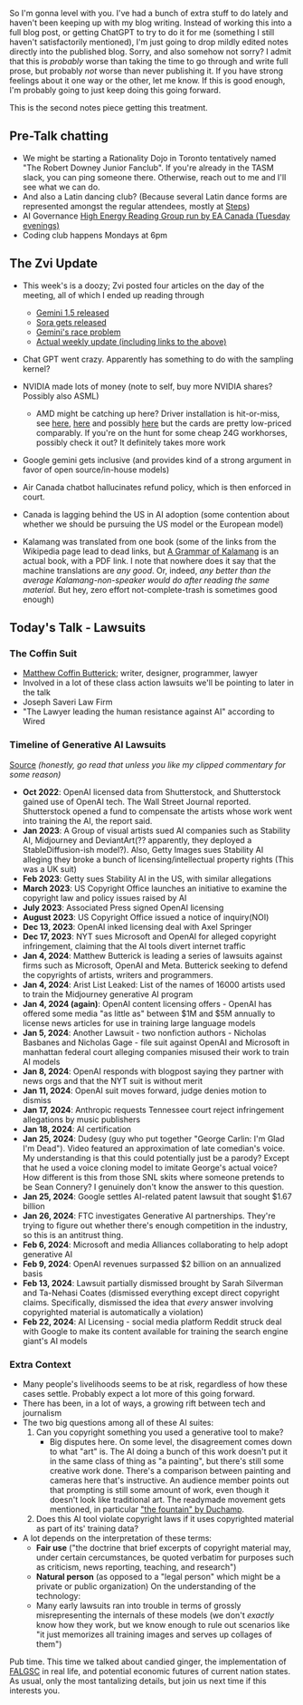 So I'm gonna level with you. I've had a bunch of extra stuff to do lately and haven't been keeping up with my blog writing. Instead of working this into a full blog post, or getting ChatGPT to try to do it for me (something I still haven't satisfactorily mentioned), I'm just going to drop mildly edited notes directly into the published blog. Sorry, and also somehow not sorry? I admit that this is _probably_ worse than taking the time to go through and write full prose, but probably _not_ worse than never publishing it. If you have strong feelings about it one way or the other, let me know. If this is good enough, I'm probably going to just keep doing this going forward.

This is the second notes piece getting this treatment.

## Pre-Talk chatting

- We might be starting a Rationality Dojo in Toronto tentatively named "The Robert Downey Junior Fanclub". If you're already in the TASM slack, you can ping someone there. Otherwise, reach out to me and I'll see what we can do.
- And also a Latin dancing club? (Because several Latin dance forms are represented amongst the regular attendees, mostly at [Steps](https://www.stepsdancestudio.com/))
- AI Governance [High Energy Reading Group run by EA Canada (Tuesday evenings)](https://www.meetup.com/toronto-effective-altruism-meetup/events/298963172/)
- Coding club happens Mondays at 6pm

## The Zvi Update

- This week's is a doozy; Zvi posted four articles on the day of the meeting, all of which I ended up reading through
  - [Gemini 1.5 released](https://thezvi.wordpress.com/2024/02/22/the-one-and-a-half-gemini/)
  - [Sora gets released](https://thezvi.wordpress.com/2024/02/22/sora-what/)
  - [Gemini's race problem](https://thezvi.wordpress.com/2024/02/22/gemini-has-a-problem/)
  - [Actual weekly update (including links to the above)](https://thezvi.wordpress.com/2024/02/22/ai-52-oops/)

- Chat GPT went crazy. Apparently has something to do with the sampling kernel?
- NVIDIA made lots of money (note to self, buy more NVIDIA shares? Possibly also ASML)
  - AMD might be catching up here? Driver installation is hit-or-miss, see [here](https://www.reddit.com/r/radeon/comments/133ectw/just_bought_a_fx_speedster_merc310_radeon_rx_7900/), [here](https://www.youtube.com/watch?v=d_CgaHyA_n4) and possibly [here](https://github.com/vosen/ZLUDA) but the cards are pretty low-priced comparably. If you're on the hunt for some cheap 24G workhorses, possibly check it out? It definitely takes more work
- Google gemini gets inclusive (and provides kind of a strong argument in favor of open source/in-house models)
- Air Canada chatbot hallucinates refund policy, which is then enforced in court.
- Canada is lagging behind the US in AI adoption (some contention about whether we should be pursuing the US model or the European model)
- Kalamang was translated from one book (some of the links from the Wikipedia page lead to dead links, but [A Grammar of Kalamang](https://langsci-press.org/catalog/book/344) is an actual book, with a PDF link. I note that nowhere does it say that the machine translations are _any good_. Or, indeed, _any better than the average Kalamang-non-speaker would do after reading the same material_. But hey, zero effort not-complete-trash is sometimes good enough)

## Today's Talk - Lawsuits

### The Coffin Suit

- [Matthew Coffin Butterick](https://en.wikipedia.org/wiki/Matthew_Butterick); writer, designer, programmer, lawyer
- Involved in a lot of these class action lawsuits we'll be pointing to later in the talk
- Joseph Saveri Law Firm
- "The Lawyer leading the human resistance against AI" according to Wired

### Timeline of Generative AI Lawsuits

[Source](http://sustainabletechpartner.com/topics/ai/generative-ai-lawsuit-timeline/) _(honestly, go read that unless you like my clipped commentary for some reason)_

- **Oct 2022**: OpenAI licensed data from Shutterstock, and Shutterstock gained use of OpenAI tech. The Wall Street Journal reported. Shutterstock opened a fund to compensate the artists whose work went into training the AI, the report said.
- **Jan 2023**: A Group of visual artists sued AI companies such as Stability AI, Midjourney and DeviantArt(?? apparently, they deployed a StableDiffusion-ish model?). Also, Getty Images sues Stability AI alleging they broke a bunch of licensing/intellectual property rights (This was a UK suit)
- **Feb 2023**: Getty sues Stability AI in the US, with similar allegations
- **March 2023**: US Copyright Office launches an initiative to examine the copyright law and policy issues raised by AI
- **July 2023**: Associated Press signed OpenAI licensing
- **August 2023**: US Copyright Office issued a notice of inquiry(NOI)
- **Dec 13, 2023**: OpenAI inked licensing deal with Axel Springer
- **Dec 17, 2023**: NYT sues Microsoft and OpenAI for alleged copyright infringement, claiming that the AI tools divert internet traffic
- **Jan 4, 2024**: Matthew Butterick is leading a series of lawsuits against firms such as Microsoft, OpenAI and Meta. Butterick seeking to defend the copyrights of artists, writers and programmers.
- **Jan 4, 2024**: Arist List Leaked: List of the names of 16000 artists used to train the Midjourney generative AI program
- **Jan 4, 2024 (again)**: OpenAI content licensing offers - OpenAI has offered some media "as little as" between $1M and $5M annually to license news articles for use in training large language models
- **Jan 5, 2024**: Another Lawsuit - two nonfiction authors - Nicholas Basbanes and Nicholas Gage - file suit against OpenAI and Microsoft in manhattan  federal court alleging companies misused their work to train AI models
- **Jan 8, 2024**: OpenAI responds with blogpost saying they partner with news orgs and that the NYT suit is without merit
- **Jan 11, 2024**: OpenAI suit moves forward, judge denies motion to dismiss
- **Jan 17, 2024**: Anthropic requests Tennessee court reject infringement allegations by music publishers
- **Jan 18, 2024**: AI certification
- **Jan 25, 2024**: Dudesy (guy who put together "George Carlin: I'm Glad I'm Dead"). Video featured an approximation of late comedian's voice. My understanding is that this could potentially just be a parody? Except that he used a voice cloning model to imitate George's actual voice? How different is this from those SNL skits where someone pretends to be Sean Connery? I genuinely don't know the answer to this question.
- **Jan 25, 2024**: Google settles AI-related patent lawsuit that sought $1.67 billion
- **Jan 26, 2024**: FTC investigates Generative AI partnerships. They're trying to figure out whether there's enough competition in the industry, so this is an antitrust thing.
- **Feb 6, 2024**: Microsoft and media Alliances collaborating to help adopt generative AI
- **Feb 9, 2024**: OpenAI revenues surpassed $2 billion on an annualized basis
- **Feb 13, 2024**: Lawsuit partially dismissed brought by Sarah Silverman and Ta-Nehasi Coates (dismissed everything except direct copyright claims. Specifically, dismissed the idea that _every_ answer involving copyrighted material is automatically a violation)
- **Feb 22, 2024**: AI Licensing - social media platform Reddit struck deal with Google to make its content available for training the search engine giant's AI models

### Extra Context

- Many people's livelihoods seems to be at risk, regardless of how these cases settle. Probably expect a lot more of this going forward.
- There has been, in a lot of ways, a growing rift between tech and journalism
- The two big questions among all of these AI suites:
	1. Can you copyright something you used a generative tool to make?
		- Big disputes here. On some level, the disagreement comes down to what "art" is. The AI doing a bunch of this work doesn't put it in the same class of thing as "a painting", but there's still some creative work done. There's a comparison between painting and cameras here that's instructive. An audience member points out that prompting is still some amount of work, even though it doesn't look like traditional art. The readymade movement gets mentioned, in particular ["the fountain" by Duchamp](https://en.wikipedia.org/wiki/Fountain_(Duchamp)).
	2. Does this AI tool violate copyright laws if it uses copyrighted material as part of its' training data?
- A lot depends on the interpretation of these terms:
  - **Fair use** ("the doctrine that brief excerpts of copyright material may, under certain cercumstances, be quoted verbatim for purposes such as criticism, news reporting, teaching, and research")
  - **Natural person** (as opposed to a "legal person" which might be a private or public organization)
On the understanding of the technology:
  - Many early lawsuits ran into trouble in terms of grossly misrepresenting the internals of these models (we don't _exactly_ know how they work, but we know enough to rule out scenarios like "it just memorizes all training images and serves up collages of them")
  
Pub time. This time we talked about candied ginger, the implementation of [FALGSC](https://knowyourmeme.com/memes/cultures/fully-automated-luxury-gay-space-communism) in real life, and potential economic futures of current nation states. As usual, only the most tantalizing details, but join us next time if this interests you.
